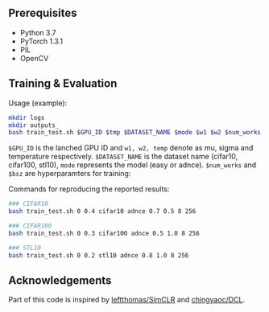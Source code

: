
## Prerequisites
- Python 3.7 
- PyTorch 1.3.1
- PIL
- OpenCV

## Training & Evaluation
Usage (example):
```bash
mkdir logs
mkdir outputs_
bash train_test.sh $GPU_ID $tmp $DATASET_NAME $mode $w1 $w2 $num_works $bsz
```

```$GPU_ID``` is the lanched GPU ID and ```w1, w2, temp``` denote as mu, sigma and temperature respectively. ```$DATASET_NAME``` is the dataset name (cifar10, cifar100, stl10),  ```mode``` represents the model (easy or adnce). ```$num_works``` and ```$bsz``` are hyperparamters for training:

Commands for reproducing the reported results:

```bash
### CIFAR10
bash train_test.sh 0 0.4 cifar10 adnce 0.7 0.5 8 256

### CIFAR100
bash train_test.sh 0 0.3 cifar100 adnce 0.5 1.0 8 256

### STL10
bash train_test.sh 0 0.2 stl10 adnce 0.8 1.0 8 256

```

## Acknowledgements

Part of this code is inspired by [leftthomas/SimCLR](https://github.com/leftthomas/SimCLR) and [chingyaoc/DCL](https://github.com/chingyaoc/DCL).
